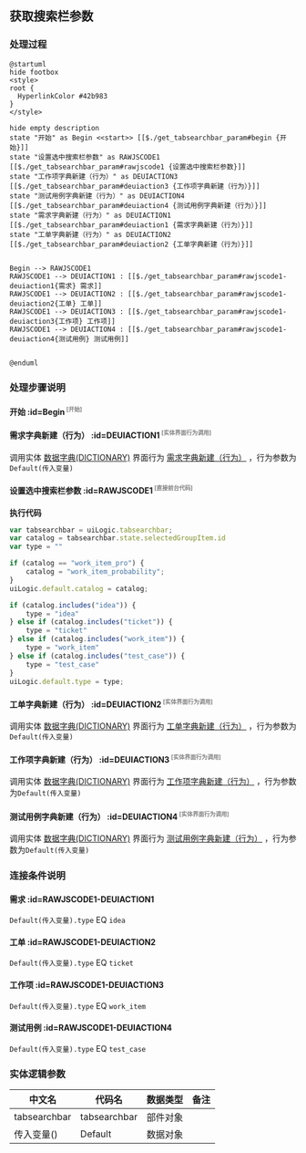 ## 获取搜索栏参数 <!-- {docsify-ignore-all} -->

   

### 处理过程

```plantuml
@startuml
hide footbox
<style>
root {
  HyperlinkColor #42b983
}
</style>

hide empty description
state "开始" as Begin <<start>> [[$./get_tabsearchbar_param#begin {开始}]]
state "设置选中搜索栏参数" as RAWJSCODE1  [[$./get_tabsearchbar_param#rawjscode1 {设置选中搜索栏参数}]]
state "工作项字典新建（行为）" as DEUIACTION3  [[$./get_tabsearchbar_param#deuiaction3 {工作项字典新建（行为）}]]
state "测试用例字典新建（行为）" as DEUIACTION4  [[$./get_tabsearchbar_param#deuiaction4 {测试用例字典新建（行为）}]]
state "需求字典新建（行为）" as DEUIACTION1  [[$./get_tabsearchbar_param#deuiaction1 {需求字典新建（行为）}]]
state "工单字典新建（行为）" as DEUIACTION2  [[$./get_tabsearchbar_param#deuiaction2 {工单字典新建（行为）}]]


Begin --> RAWJSCODE1
RAWJSCODE1 --> DEUIACTION1 : [[$./get_tabsearchbar_param#rawjscode1-deuiaction1{需求} 需求]]
RAWJSCODE1 --> DEUIACTION2 : [[$./get_tabsearchbar_param#rawjscode1-deuiaction2{工单} 工单]]
RAWJSCODE1 --> DEUIACTION3 : [[$./get_tabsearchbar_param#rawjscode1-deuiaction3{工作项} 工作项]]
RAWJSCODE1 --> DEUIACTION4 : [[$./get_tabsearchbar_param#rawjscode1-deuiaction4{测试用例} 测试用例]]


@enduml
```


### 处理步骤说明

#### 开始 :id=Begin<sup class="footnote-symbol"> <font color=gray size=1>[开始]</font></sup>




#### 需求字典新建（行为） :id=DEUIACTION1<sup class="footnote-symbol"> <font color=gray size=1>[实体界面行为调用]</font></sup>



调用实体 [数据字典(DICTIONARY)](module/Base/dictionary_data.md) 界面行为 [需求字典新建（行为）](module/Base/dictionary_data#界面行为) ，行为参数为`Default(传入变量)`

#### 设置选中搜索栏参数 :id=RAWJSCODE1<sup class="footnote-symbol"> <font color=gray size=1>[直接前台代码]</font></sup>



<p class="panel-title"><b>执行代码</b></p>

```javascript
var tabsearchbar = uiLogic.tabsearchbar;
var catalog = tabsearchbar.state.selectedGroupItem.id
var type = ""

if (catalog == "work_item_pro") {
    catalog = "work_item_probability";
}
uiLogic.default.catalog = catalog;

if (catalog.includes("idea")) {
    type = "idea"
} else if (catalog.includes("ticket")) {
    type = "ticket"
} else if (catalog.includes("work_item")) {
    type = "work_item"
} else if (catalog.includes("test_case")) {
    type = "test_case"
}
uiLogic.default.type = type;

```

#### 工单字典新建（行为） :id=DEUIACTION2<sup class="footnote-symbol"> <font color=gray size=1>[实体界面行为调用]</font></sup>



调用实体 [数据字典(DICTIONARY)](module/Base/dictionary_data.md) 界面行为 [工单字典新建（行为）](module/Base/dictionary_data#界面行为) ，行为参数为`Default(传入变量)`

#### 工作项字典新建（行为） :id=DEUIACTION3<sup class="footnote-symbol"> <font color=gray size=1>[实体界面行为调用]</font></sup>



调用实体 [数据字典(DICTIONARY)](module/Base/dictionary_data.md) 界面行为 [工作项字典新建（行为）](module/Base/dictionary_data#界面行为) ，行为参数为`Default(传入变量)`

#### 测试用例字典新建（行为） :id=DEUIACTION4<sup class="footnote-symbol"> <font color=gray size=1>[实体界面行为调用]</font></sup>



调用实体 [数据字典(DICTIONARY)](module/Base/dictionary_data.md) 界面行为 [测试用例字典新建（行为）](module/Base/dictionary_data#界面行为) ，行为参数为`Default(传入变量)`

### 连接条件说明
#### 需求 :id=RAWJSCODE1-DEUIACTION1

```Default(传入变量).type``` EQ ```idea```
#### 工单 :id=RAWJSCODE1-DEUIACTION2

```Default(传入变量).type``` EQ ```ticket```
#### 工作项 :id=RAWJSCODE1-DEUIACTION3

```Default(传入变量).type``` EQ ```work_item```
#### 测试用例 :id=RAWJSCODE1-DEUIACTION4

```Default(传入变量).type``` EQ ```test_case```


### 实体逻辑参数

|    中文名   |    代码名    |  数据类型      |备注 |
| --------| --------| --------  | --------   |
|tabsearchbar|tabsearchbar|部件对象||
|传入变量(<i class="fa fa-check"/></i>)|Default|数据对象||

